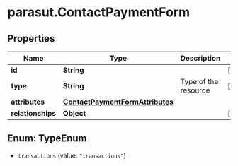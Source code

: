 # parasut.ContactPaymentForm

## Properties
Name | Type | Description | Notes
------------ | ------------- | ------------- | -------------
**id** | **String** |  | [optional] 
**type** | **String** | Type of the resource | [optional] 
**attributes** | [**ContactPaymentFormAttributes**](ContactPaymentFormAttributes.md) |  | 
**relationships** | **Object** |  | [optional] 


<a name="TypeEnum"></a>
## Enum: TypeEnum


* `transactions` (value: `"transactions"`)




